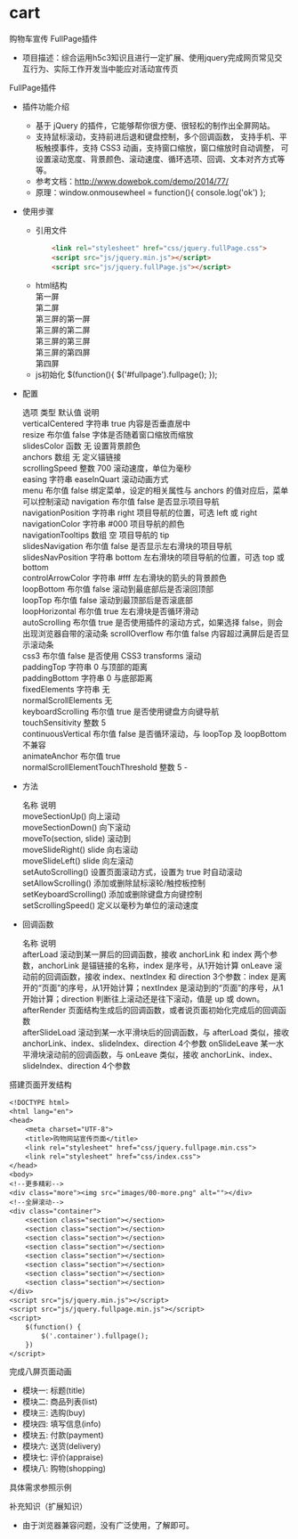 # cart
购物车宣传 FullPage插件


- 项目描述：综合运用h5c3知识且进行一定扩展、使用jquery完成网页常见交互行为、实际工作开发当中能应对活动宣传页



FullPage插件

- 插件功能介绍
  - 基于 jQuery 的插件，它能够帮你很方便、很轻松的制作出全屏网站。
  - 支持鼠标滚动，支持前进后退和键盘控制，多个回调函数，
    支持手机、平板触摸事件，支持 CSS3 动画，支持窗口缩放，窗口缩放时自动调整，
    可设置滚动宽度、背景颜色、滚动速度、循环选项、回调、文本对齐方式等等。
  - 参考文档：http://www.dowebok.com/demo/2014/77/
  - 原理：window.onmousewheel = function(){ console.log('ok') };
- 使用步骤
  + 引用文件
      ~~~html
          <link rel="stylesheet" href="css/jquery.fullPage.css"> 
          <script src="js/jquery.min.js"></script>
          <script src="js/jquery.fullPage.js"></script>
      ~~~
  - html结构
      <div id="fullpage">
          <div class="section">第一屏</div>
          <div class="section">第二屏</div>
          <div class="section">
              <div class="slide">第三屏的第一屏</div>
              <div class="slide">第三屏的第二屏</div>
              <div class="slide">第三屏的第三屏</div>
              <div class="slide">第三屏的第四屏</div>
          </div>
          <div class="section">第四屏</div>
      </div>
  - js初始化
      $(function(){
          $('#fullpage').fullpage();
      });
- 配置

  选项                               	类型  	默认值        	说明                                  
  verticalCentered                 	字符串 	true       	内容是否垂直居中                            
  resize                           	布尔值 	false      	字体是否随着窗口缩放而缩放                       
  slidesColor                      	函数  	无          	设置背景颜色                              
  anchors                          	数组  	无          	定义锚链接                               
  scrollingSpeed                   	整数  	700        	滚动速度，单位为毫秒                          
  easing                           	字符串 	easeInQuart	滚动动画方式                              
  menu                             	布尔值 	false      	绑定菜单，设定的相关属性与 anchors 的值对应后，菜单可以控制滚动
  navigation                       	布尔值 	false      	是否显示项目导航                            
  navigationPosition               	字符串 	right      	项目导航的位置，可选 left 或 right             
  navigationColor                  	字符串 	#000       	项目导航的颜色                             
  navigationTooltips               	数组  	空          	项目导航的 tip                           
  slidesNavigation                 	布尔值 	false      	是否显示左右滑块的项目导航                       
  slidesNavPosition                	字符串 	bottom     	左右滑块的项目导航的位置，可选 top 或 bottom        
  controlArrowColor                	字符串 	#fff       	左右滑块的箭头的背景颜色                        
  loopBottom                       	布尔值 	false      	滚动到最底部后是否滚回顶部                       
  loopTop                          	布尔值 	false      	滚动到最顶部后是否滚底部                        
  loopHorizontal                   	布尔值 	true       	左右滑块是否循环滑动                          
  autoScrolling                    	布尔值 	true       	是否使用插件的滚动方式，如果选择 false，则会出现浏览器自带的滚动条
  scrollOverflow                   	布尔值 	false      	内容超过满屏后是否显示滚动条                      
  css3                             	布尔值 	false      	是否使用 CSS3 transforms 滚动             
  paddingTop                       	字符串 	0          	与顶部的距离                              
  paddingBottom                    	字符串 	0          	与底部距离                               
  fixedElements                    	字符串 	无          	                                    
  normalScrollElements             	    	无          	                                    
  keyboardScrolling                	布尔值 	true       	是否使用键盘方向键导航                         
  touchSensitivity                 	整数  	5          	                                    
  continuousVertical               	布尔值 	false      	是否循环滚动，与 loopTop 及 loopBottom 不兼容   
  animateAnchor                    	布尔值 	true       	                                    
  normalScrollElementTouchThreshold	整数  	5          	-                                   

- 方法

  名称                    	说明                     
  moveSectionUp()       	向上滚动                   
  moveSectionDown()     	向下滚动                   
  moveTo(section, slide)	滚动到                    
  moveSlideRight()      	slide 向右滚动             
  moveSlideLeft()       	slide 向左滚动             
  setAutoScrolling()    	设置页面滚动方式，设置为 true 时自动滚动
  setAllowScrolling()   	添加或删除鼠标滚轮/触控板控制        
  setKeyboardScrolling()	添加或删除键盘方向键控制           
  setScrollingSpeed()   	定义以毫秒为单位的滚动速度          

- 回调函数

  名称            	说明                                      
  afterLoad     	滚动到某一屏后的回调函数，接收 anchorLink 和 index 两个参数，anchorLink 是锚链接的名称，index 是序号，从1开始计算
  onLeave       	滚动前的回调函数，接收 index、nextIndex 和 direction 3个参数：index 是离开的“页面”的序号，从1开始计算；nextIndex 是滚动到的“页面”的序号，从1开始计算；direction 判断往上滚动还是往下滚动，值是 up 或 down。
  afterRender   	页面结构生成后的回调函数，或者说页面初始化完成后的回调函数           
  afterSlideLoad	滚动到某一水平滑块后的回调函数，与 afterLoad 类似，接收 anchorLink、index、slideIndex、direction 4个参数
  onSlideLeave  	某一水平滑块滚动前的回调函数，与 onLeave 类似，接收 anchorLink、index、slideIndex、direction 4个参数

搭建页面开发结构

    <!DOCTYPE html>
    <html lang="en">
    <head>
        <meta charset="UTF-8">
        <title>购物网站宣传页面</title>
        <link rel="stylesheet" href="css/jquery.fullpage.min.css">
        <link rel="stylesheet" href="css/index.css">
    </head>
    <body>
    <!--更多精彩-->
    <div class="more"><img src="images/00-more.png" alt=""></div>
    <!--全屏滚动-->
    <div class="container">
        <section class="section"></section>
        <section class="section"></section>
        <section class="section"></section>
        <section class="section"></section>
        <section class="section"></section>
        <section class="section"></section>
        <section class="section"></section>
        <section class="section"></section>
    </div>
    <script src="js/jquery.min.js"></script>
    <script src="js/jquery.fullpage.min.js"></script>
    <script>
        $(function() {
            $('.container').fullpage();
        })
    </script>

完成八屏页面动画

- 模块一: 标题(title)
- 模块二: 商品列表(list)
- 模块三: 选购(buy)
- 模块四: 填写信息(info)
- 模块五: 付款(payment)
- 模块六: 送货(delivery)
- 模块七: 评价(appraise)
- 模块八: 购物(shopping)

具体需求参照示例

补充知识（扩展知识）

- 由于浏览器兼容问题，没有广泛使用，了解即可。

 
